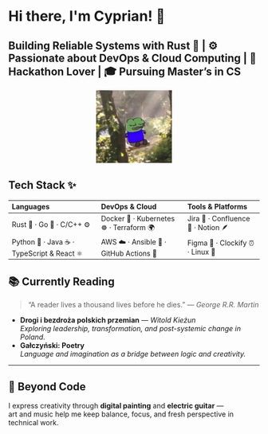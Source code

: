 # Hi there, I'm Cyprian! 👋

## Building Reliable Systems with Rust 🦀 | ⚙️ Passionate about DevOps & Cloud Computing | 🚀 Hackathon Lover | 🎓 Pursuing Master’s in CS

<div align="center">


</div>

<p align="center">
<img src="https://github.com/cpprian/cpprian/blob/main/intro.jpg" style="width:30%; height: auto"/>
</p>

## Tech Stack ✨

| **Languages**                              | **DevOps & Cloud**                       | **Tools & Platforms**               |
| :----------------------------------------- | :--------------------------------------- | :---------------------------------- |
| Rust 🦀 · Go 🐹 · C/C++ ⚙️                | Docker 🐳 · Kubernetes ☸️ · Terraform 🌍 | Jira 🧭 · Confluence 📘 · Notion 🪶 |
| Python 🐍 · Java ☕️ · TypeScript & React ⚛️ | AWS ☁️ · Ansible 🔧 · GitHub Actions 🚀  | Figma 🎨 · Clockify ⏰ · Linux 🐧    |


## 📚 Currently Reading

> “A reader lives a thousand lives before he dies.” — *George R.R. Martin*

- **Drogi i bezdroża polskich przemian** — *Witold Kieżun*  
  *Exploring leadership, transformation, and post-systemic change in Poland.*
- **Gałczyński: Poetry**  
  *Language and imagination as a bridge between logic and creativity.*

---

## 🎨 Beyond Code

I express creativity through **digital painting** and **electric guitar** —  
art and music help me keep balance, focus, and fresh perspective in technical work.

